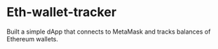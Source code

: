 # Eth-wallet-tracker
Built a simple dApp that connects to MetaMask and tracks balances of Ethereum wallets.
